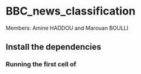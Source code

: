 # BBC_news_classification

Members: Amine HADDOU and Marouan BOULLI

## Install the dependencies

### Running the first cell of []()